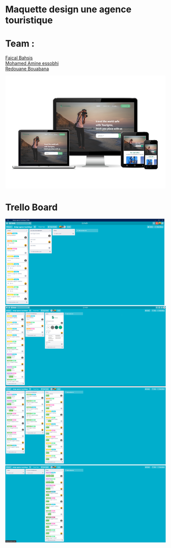 # Maquette design une agence touristique


# Team :
<a href="https://github.com/faical23">Faical Bahsis</a><br/>
<a href="https://github.com/zolmine">Mohamed Amine essobhi</a><br/>
<a href="https://github.com/Rvey">Redouane Bouabana</a>


<img src="Charte_ghraphique/imges/responsive.png">


# Trello Board

<img src="trello_progress/Starting.png">
<img src="trello_progress/progress_1.png">
<img src="trello_progress/progress_2.png">
<img src="trello_progress/Done.png">





